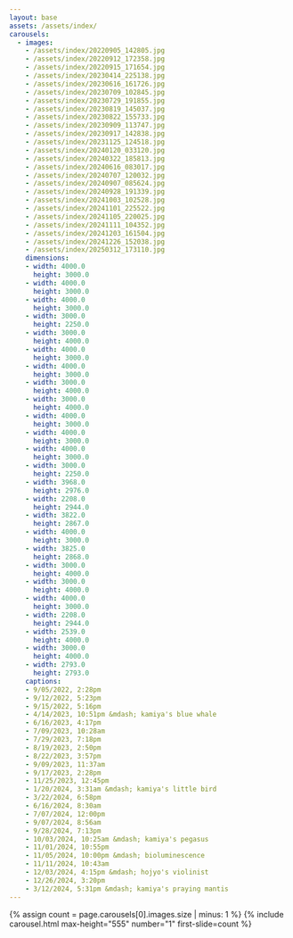 ```yaml
---
layout: base
assets: /assets/index/
carousels:
  - images:
    - /assets/index/20220905_142805.jpg
    - /assets/index/20220912_172358.jpg
    - /assets/index/20220915_171654.jpg
    - /assets/index/20230414_225138.jpg
    - /assets/index/20230616_161726.jpg
    - /assets/index/20230709_102845.jpg
    - /assets/index/20230729_191855.jpg
    - /assets/index/20230819_145037.jpg
    - /assets/index/20230822_155733.jpg
    - /assets/index/20230909_113747.jpg
    - /assets/index/20230917_142838.jpg
    - /assets/index/20231125_124518.jpg
    - /assets/index/20240120_033120.jpg
    - /assets/index/20240322_185813.jpg
    - /assets/index/20240616_083017.jpg
    - /assets/index/20240707_120032.jpg
    - /assets/index/20240907_085624.jpg
    - /assets/index/20240928_191339.jpg
    - /assets/index/20241003_102528.jpg
    - /assets/index/20241101_225522.jpg
    - /assets/index/20241105_220025.jpg
    - /assets/index/20241111_104352.jpg
    - /assets/index/20241203_161504.jpg
    - /assets/index/20241226_152038.jpg
    - /assets/index/20250312_173110.jpg
    dimensions:
    - width: 4000.0
      height: 3000.0
    - width: 4000.0
      height: 3000.0
    - width: 4000.0
      height: 3000.0
    - width: 3000.0
      height: 2250.0
    - width: 3000.0
      height: 4000.0
    - width: 4000.0
      height: 3000.0
    - width: 4000.0
      height: 3000.0
    - width: 3000.0
      height: 4000.0
    - width: 3000.0
      height: 4000.0
    - width: 4000.0
      height: 3000.0
    - width: 4000.0
      height: 3000.0
    - width: 4000.0
      height: 3000.0
    - width: 3000.0
      height: 2250.0
    - width: 3968.0
      height: 2976.0
    - width: 2208.0
      height: 2944.0
    - width: 3822.0
      height: 2867.0
    - width: 4000.0
      height: 3000.0
    - width: 3825.0
      height: 2868.0
    - width: 3000.0
      height: 4000.0
    - width: 3000.0
      height: 4000.0
    - width: 4000.0
      height: 3000.0
    - width: 2208.0
      height: 2944.0
    - width: 2539.0
      height: 4000.0
    - width: 3000.0
      height: 4000.0
    - width: 2793.0
      height: 2793.0
    captions:
    - 9/05/2022, 2:28pm
    - 9/12/2022, 5:23pm
    - 9/15/2022, 5:16pm 
    - 4/14/2023, 10:51pm &mdash; kamiya's blue whale
    - 6/16/2023, 4:17pm
    - 7/09/2023, 10:28am
    - 7/29/2023, 7:18pm
    - 8/19/2023, 2:50pm
    - 8/22/2023, 3:57pm
    - 9/09/2023, 11:37am
    - 9/17/2023, 2:28pm 
    - 11/25/2023, 12:45pm
    - 1/20/2024, 3:31am &mdash; kamiya's little bird
    - 3/22/2024, 6:58pm
    - 6/16/2024, 8:30am
    - 7/07/2024, 12:00pm
    - 9/07/2024, 8:56am
    - 9/28/2024, 7:13pm
    - 10/03/2024, 10:25am &mdash; kamiya's pegasus
    - 11/01/2024, 10:55pm
    - 11/05/2024, 10:00pm &mdash; bioluminescence
    - 11/11/2024, 10:43am
    - 12/03/2024, 4:15pm &mdash; hojyo's violinist
    - 12/26/2024, 3:20pm
    - 3/12/2024, 5:31pm &mdash; kamiya's praying mantis
---
```


{% assign count = page.carousels[0].images.size | minus: 1 %}
{% include carousel.html max-height="555" number="1" first-slide=count %}
